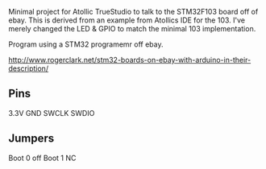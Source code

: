 Minimal project for Atollic TrueStudio to talk to the STM32F103 board off of ebay.  This is derived from an example from Atollics IDE for the 103.  I've merely changed the LED & GPIO to match the minimal 103 implementation.

Program using a STM32 programemr off ebay.

http://www.rogerclark.net/stm32-boards-on-ebay-with-arduino-in-their-description/

Pins
-----
3.3V
GND
SWCLK
SWDIO

Jumpers
-------
Boot 0 off
Boot 1 NC
